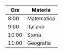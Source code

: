 | Ora   | Materia    |
|-------|------------|
| 8:00  | Matematica |
| 9:00  | Italiano   |
| 10:00 | Storia     |
| 11:00 | Geografia  |
